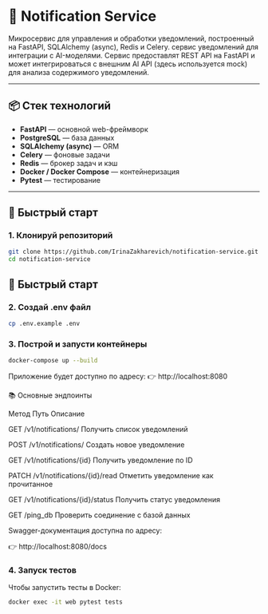 # 📣 Notification Service

Микросервис для управления и обработки уведомлений, построенный на FastAPI, SQLAlchemy (async), Redis и Celery.
сервис уведомлений для интеграции с AI-моделями. Сервис предоставлят REST API на FastAPI и может интегрироваться с 
внешним AI API (здесь используется mock) для анализа содержимого уведомлений.

---

## 📦 Стек технологий

- **FastAPI** — основной web-фреймворк
- **PostgreSQL** — база данных
- **SQLAlchemy (async)** — ORM
- **Celery** — фоновые задачи
- **Redis** — брокер задач и кэш
- **Docker / Docker Compose** — контейнеризация
- **Pytest** — тестирование

---

## 🚀 Быстрый старт

### 1. Клонируй репозиторий

```bash
git clone https://github.com/IrinaZakharevich/notification-service.git
cd notification-service
```

## 🚀 Быстрый старт

### 2. Создай .env файл

```bash
cp .env.example .env
```

### 3. Построй и запусти контейнеры

```bash
docker-compose up --build
```

Приложение будет доступно по адресу:
👉 http://localhost:8080

📚 Основные эндпоинты

Метод Путь Описание

GET /v1/notifications/ Получить список уведомлений

POST /v1/notifications/ Создать новое уведомление

GET /v1/notifications/{id} Получить уведомление по ID

PATCH /v1/notifications/{id}/read Отметить уведомление как прочитанное

GET /v1/notifications/{id}/status Получить статус уведомления

GET /ping_db Проверить соединение с базой данных

Swagger-документация доступна по адресу:

👉 http://localhost:8080/docs

### 4. Запуск тестов

Чтобы запустить тесты в Docker:

```bash
docker exec -it web pytest tests
```
